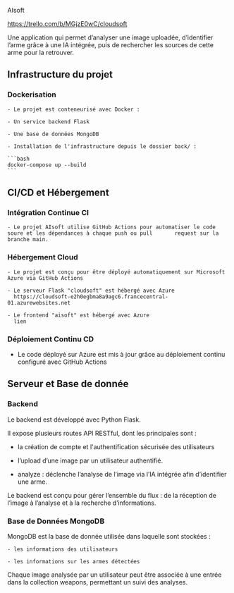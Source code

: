 AIsoft

https://trello.com/b/MGjzE0wC/cloudsoft

Une application qui permet d’analyser une image uploadée, d’identifier l’arme grâce à une IA intégrée, puis de rechercher les sources de cette arme pour la retrouver.

## Infrastructure du projet

  ### Dockerisation

    - Le projet est conteneurisé avec Docker :

    - Un service backend Flask

    - Une base de données MongoDB

    - Installation de l'infrastructure depuis le dossier back/ :
  
    ```bash
    docker-compose up --build
    ```

## CI/CD et Hébergement

  ### Intégration Continue CI
  
    - Le projet AIsoft utilise GitHub Actions pour automatiser le code soure et les dépendances à chaque push ou pull       request sur la branche main.

  ### Hébergement Cloud 

    - Le projet est conçu pour être déployé automatiquement sur Microsoft Azure via GitHub Actions

    - Le serveur Flask "cloudsoft" est hébergé avec Azure
      https://cloudsoft-e2h0egbma8a9agc6.francecentral-01.azurewebsites.net

    - Le frontend "aisoft" est hébergé avec Azure
      lien

  ### Déploiement Continu CD
  
  - Le code déployé sur Azure est mis à jour grâce au déploiement continu configuré avec GitHub Actions


## Serveur et Base de donnée

  ### Backend

Le backend est développé avec Python Flask.

Il expose plusieurs routes API RESTful, dont les principales sont :

 - la création de compte et l'authentification sécurisée des utilisateurs

 - l’upload d’une image par un utilisateur authentifié.

 - analyze : déclenche l’analyse de l’image via l’IA intégrée afin d’identifier une arme.

Le backend est conçu pour gérer l’ensemble du flux : de la réception de l’image à l’analyse et à la recherche d’informations.

  ### Base de Données MongoDB

  MongoDB est la base de donnée utilisée dans laquelle sont stockées :

    - les informations des utilisateurs

    - les informations sur les armes détectées

Chaque image analysée par un utilisateur peut être associée à une entrée dans la collection weapons, permettant un suivi des analyses.


